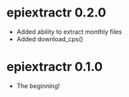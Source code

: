 # epiextractr 0.2.0

* Added ability to extract monthly files
* Added download_cps()

# epiextractr 0.1.0

* The beginning!
